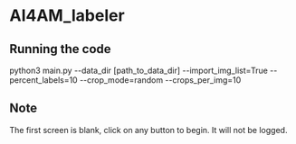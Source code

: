 # AI4AM_labeler

## Running the code 
python3 main.py --data_dir [path_to_data_dir] --import_img_list=True --percent_labels=10 --crop_mode=random --crops_per_img=10

## Note
The first screen is blank, click on any button to begin. It will not be logged. 
